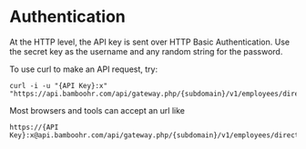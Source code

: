 # Authentication

At the HTTP level, the API key is sent over HTTP Basic Authentication. Use the secret key as the username and any random string for the password.

To use curl to make an API request, try:

    curl -i -u "{API Key}:x" "https://api.bamboohr.com/api/gateway.php/{subdomain}/v1/employees/directory"
					
Most browsers and tools can accept an url like

    https://{API Key}:x@api.bamboohr.com/api/gateway.php/{subdomain}/v1/employees/directory
